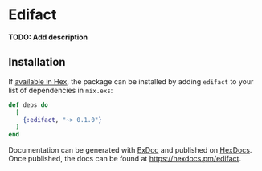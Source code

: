 # Edifact

**TODO: Add description**

## Installation

If [available in Hex](https://hex.pm/docs/publish), the package can be installed
by adding `edifact` to your list of dependencies in `mix.exs`:

```elixir
def deps do
  [
    {:edifact, "~> 0.1.0"}
  ]
end
```

Documentation can be generated with [ExDoc](https://github.com/elixir-lang/ex_doc)
and published on [HexDocs](https://hexdocs.pm). Once published, the docs can
be found at <https://hexdocs.pm/edifact>.

